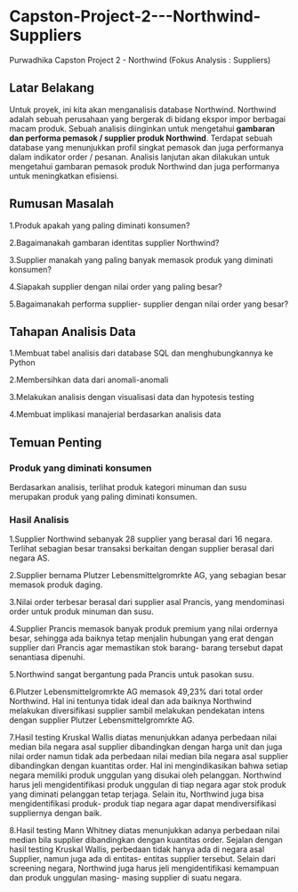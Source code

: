 # Capston-Project-2---Northwind-Suppliers
Purwadhika Capston Project 2 - Northwind (Fokus Analysis : Suppliers)


## Latar Belakang


Untuk proyek, ini kita akan menganalisis database Northwind. Northwind adalah sebuah perusahaan yang bergerak di bidang ekspor impor berbagai macam produk. Sebuah analisis diinginkan untuk mengetahui **gambaran dan performa pemasok / supplier produk Northwind**. Terdapat sebuah database yang menunjukkan profil singkat pemasok dan juga performanya dalam indikator order / pesanan. Analisis lanjutan akan dilakukan untuk mengetahui gambaran pemasok produk Northwind dan juga performanya untuk meningkatkan efisiensi.


## Rumusan Masalah


1.Produk apakah yang paling diminati konsumen?

2.Bagaimanakah gambaran identitas supplier Northwind?

3.Supplier manakah yang paling banyak memasok produk yang diminati konsumen?

4.Siapakah supplier dengan nilai order yang paling besar?

5.Bagaimanakah performa supplier- supplier dengan nilai order yang besar?


## Tahapan Analisis Data


1.Membuat tabel analisis dari database SQL dan menghubungkannya ke Python

2.Membersihkan data dari anomali-anomali

3.Melakukan analisis dengan visualisasi data dan hypotesis testing

4.Membuat implikasi manajerial berdasarkan analisis data


## Temuan Penting


### Produk yang diminati konsumen

Berdasarkan analisis, terlihat produk kategori minuman dan susu merupakan produk yang paling diminati konsumen.


### Hasil Analisis


1.Supplier Northwind sebanyak 28 supplier yang berasal dari 16 negara. Terlihat sebagian besar transaksi berkaitan dengan supplier berasal dari negara AS.

2.Supplier bernama Plutzer Lebensmittelgromrkte AG, yang sebagian besar memasok produk daging. 

3.Nilai order terbesar berasal dari supplier asal Prancis, yang mendominasi order untuk produk minuman dan susu.

4.Supplier Prancis memasok banyak produk premium yang nilai ordernya besar, sehingga ada baiknya tetap menjalin hubungan yang erat dengan supplier dari Prancis agar memastikan stok barang- barang tersebut dapat senantiasa dipenuhi.

5.Northwind sangat bergantung pada Prancis untuk pasokan susu.

6.Plutzer Lebensmittelgromrkte AG memasok 49,23% dari total order Northwind. Hal ini tentunya tidak ideal dan ada baiknya Northwind melakukan diversifikasi supplier sambil melakukan pendekatan intens dengan supplier Plutzer Lebensmittelgromrkte AG.

7.Hasil testing Kruskal Wallis diatas menunjukkan adanya perbedaan nilai median bila negara asal supplier dibandingkan dengan harga unit dan juga nilai order namun tidak ada perbedaan nilai median bila negara asal supplier dibandingkan dengan kuantitas order. Hal ini mengindikasikan bahwa setiap negara memiliki produk unggulan yang disukai oleh pelanggan. Northwind harus jeli mengidentifikasi produk unggulan di tiap negara agar stok produk yang diminati pelanggan tetap terjaga. Selain itu, Northwind juga bisa mengidentifikasi produk- produk tiap negara agar dapat mendiversifikasi suppliernya dengan baik. 

8.Hasil testing Mann Whitney diatas menunjukkan adanya perbedaan nilai median bila supplier dibandingkan dengan kuantitas order. Sejalan dengan hasil testing Kruskal Wallis, perbedaan tidak hanya ada di negara asal Supplier, namun juga ada di entitas- entitas supplier tersebut. Selain dari screening negara, Northwind juga harus jeli mengidentifikasi kemampuan dan produk unggulan masing- masing supplier di suatu negara.
